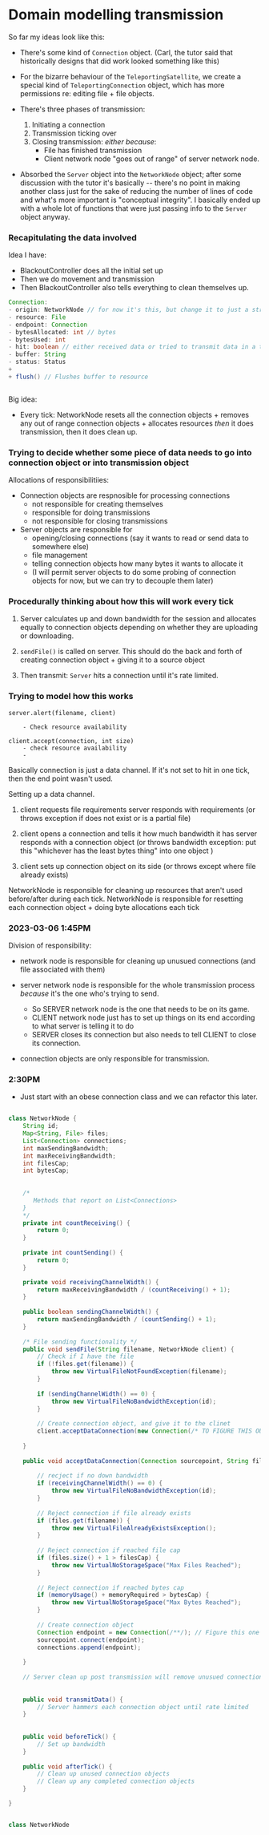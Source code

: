 # Domain modelling transmission
So far my ideas look like this: 
- There's some kind of `Connection` object. (Carl, the tutor said that historically designs that did work looked something like this)
- For the bizarre behaviour of the `TeleportingSatellite`, we create a special kind of `TeleportingConnection` object, which has more permissions re: editing file + file objects. 
- There's three phases of transmission: 
    1. Initiating a connection
    2. Transmission ticking over
    3. Closing transmission: _either because_: 
        - File has finished transmission 
        - Client network node "goes out of range" of server network node. 
        
        
- Absorbed the `Server` object into the `NetworkNode` object; after some discussion with the tutor it's basically -- there's no point in making another class just for the sake of reducing the number of lines of code and what's more important is "conceptual integrity". I basically ended up with a whole lot of functions that were just passing info to the `Server` object anyway. 
        
### Recapitulating the data involved 
Idea I have: 
- BlackoutController does all the initial set up
- Then we do movement and transmission
- Then BlackoutController also tells everything to clean themselves up. 

```java
Connection: 
- origin: NetworkNode // for now it's this, but change it to just a string later on
- resource: File
- endpoint: Connection
- bytesAllocated: int // bytes
- bytesUsed: int
- hit: boolean // either received data or tried to transmit data in a tick (if false then remove it) 
- buffer: String
- status: Status
+ 
+ flush() // Flushes buffer to resource



```

Big idea: 
- Every tick: 
    NetworkNode resets all the connection objects + removes any out of range connection objects + allocates resources
    _then_ it does transmission, then it does clean up. 
    
    
### Trying to decide whether some piece of data needs to go into connection object or into transmission object
Allocations of responsibilitiies: 
- Connection objects are respnosible for processing connections
    - not responsible for creating themselves
    - responsible for doing transmissions
    - not responsible for closing transmissions
- Server objects are responsible for 
    - opening/closing connections (say it wants to read or send data to somewhere else)
    - file management
    - telling connection objects how many bytes it wants to allocate it
    - (I will permit server objects to do some probing of connection objects for now, but we can try to decouple them later)
    


### Procedurally thinking about how this will work every tick

1. Server calculates up and down bandwidth for the session and allocates equally to connection objects depending on whether they are uploading or downloading. 


2. `sendFile()` is called on server. This should do the back and forth of creating connection object + giving it to a source object


3. Then transmit: `Server` hits a connection until it's rate limited. 


    
### Trying to model how this works 
```
server.alert(filename, client)

    - Check resource availability
    
client.accept(connection, int size)
    - check resource availability
    - 

```


Basically connection is just a data channel. If it's not set to hit in one tick, then the end point wasn't used. 

Setting up a data channel. 
1. client requests file requirements
   server responds with requirements (or throws exception if does not exist or is a partial file)

2. client opens a connection and tells it how much bandwidth it has
   server responds with a connection object (or throws bandwidth exception: put this "whichever has the least bytes thing" into one object )

3. client sets up connection object on its side (or throws except where file already exists) 


NetworkNode is responsible for cleaning up resources that aren't used before/after during each tick. 
NetworkNode is responsible for resetting each connection object + doing byte allocations each tick



### 2023-03-06 1:45PM 
Division of responsibility: 
- network node is responsible for cleaning up unusued connections (and file associated with them)

- server network node is responsible for the whole transmission process _because_ it's the one who's trying to send. 
    - So SERVER network node is the one that needs to be on its game. 
    - CLIENT network node just has to set up things on its end according to what server is telling it to do
    - SERVER closes its connection but also needs to tell CLIENT to close its connection. 

- connection objects are only responsible for transmission.
    
### 2:30PM 
- Just start with an obese connection class and we can refactor this later.


```java

class NetworkNode {
    String id;
    Map<String, File> files; 
    List<Connection> connections;
    int maxSendingBandwidth;
    int maxReceivingBandwidth;
    int filesCap; 
    int bytesCap;
    
    
    /*
       Methods that report on List<Connections>
    }
    */
    private int countReceiving() {
        return 0; 
    }
    
    private int countSending() {
        return 0; 
    }

    private void receivingChannelWidth() {
        return maxReceivingBandwidth / (countReceiving() + 1);
    }
    
    public boolean sendingChannelWidth() {
        return maxSendingBandwidth / (countSending() + 1);
    }
    
    /* File sending functionality */
    public void sendFile(String filename, NetworkNode client) {
        // Check if I have the file
        if (!files.get(filename)) {
            throw new VirtualFileNotFoundException(filename);
        }
        
        if (sendingChannelWidth() == 0) {
            throw new VirtualFileNoBandwidthException(id);
        }
        
        // Create connection object, and give it to the clinet
        client.acceptDataConnection(new Connection(/* TO FIGURE THIS OUT*/), files.get(filename).getSize());        
        
    }
    
    public void acceptDataConnection(Connection sourcepoint, String filename, int memoryRequired) {
    
        // recject if no down bandwidth 
        if (receivingChannelWidth() == 0) {
            throw new VirtualFileNoBandwidthException(id);
        }
    
        // Reject connection if file already exists
        if (files.get(filename)) {
            throw new VirtualFileAlreadyExistsException();
        }
        
        // Reject connection if reached file cap
        if (files.size() + 1 > filesCap) {
            throw new VirtualNoStorageSpace("Max Files Reached");
        }
        
        // Reject connection if reached bytes cap
        if (memoryUsage() + memoryRequired > bytesCap) {
            throw new VirtualNoStorageSpace("Max Bytes Reached");
        }
        
        // Create connection object 
        Connection endpoint = new Connection(/**/); // Figure this one out 
        sourcepoint.connect(endpoint);
        connections.append(endpoint);
        
    }
    
    // Server clean up post transmission will remove unusued connection objects in the same tick. 
    
    
    public void transmitData() {
        // Server hammers each connection object until rate limited
    }
    
    
    public void beforeTick() {
        // Set up bandwidth 
    }
    
    public void afterTick() {
        // Clean up unused connection objects
        // Clean up any completed connection objects
    }

}


class NetworkNode



```
